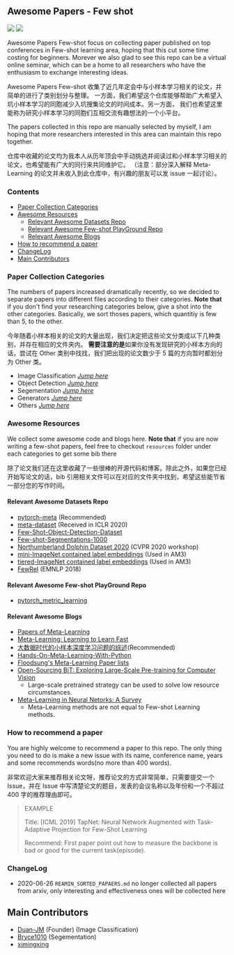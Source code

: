 ## Awesome Papers - Few shot 

![](https://img.shields.io/badge/FewShot-study-yellowgreen)
![](https://img.shields.io/badge/Welcome-contributors-yellowbrightgreen)

Awesome Papers Few-shot focus on collecting paper published on top conferences in Few-shot learning area,
hoping that this cut some time costing for beginners. Morever we also glad to see this repo can be a virtual online seminar,
which can be a home to all researchers who have the enthusiasm to exchange interesting ideas.

Awesome Papers Few-shot 收集了近几年定会中与小样本学习相关的论文，并简单的进行了类别划分与整理。
一方面，我们希望这个仓库能够帮助广大希望入坑小样本学习的同胞减少入坑搜集论文的时间成本。另一方面，
我们也希望这里能称为研究小样本学习的同胞们互相交流有趣想法的一个小平台。

The papers collected in this repo are manually selected by myself, I am hoping that more researchers interested in this area can maintain this repo together.

仓库中收藏的论文均为我本人从历年顶会中手动挑选并阅读过和小样本学习相关的论文，也希望能有广大的同行来共同维护它。
（注意：部分深入解释 Meta-Learning 的论文并未收入到此仓库中，有兴趣的朋友可以发 issue 一起讨论）。


### Contents
<!-- vim-markdown-toc GitLab -->

  * [Paper Collection Categories](#paper-collection-categories)
  * [Awesome Resources](#awesome-resources)
    * [Relevant Awesome Datasets Repo](#relevant-awesome-datasets-repo)
    * [Relevant Awesome Few-shot PlayGround Repo](#relevant-awesome-few-shot-playground-repo)
    * [Relevant Awesome Blogs](#relevant-awesome-blogs)
  * [How to recommend a paper](#how-to-recommend-a-paper)
  * [ChangeLog](#changelog)
* [Main Contributors](#main-contributors)

<!-- vim-markdown-toc -->


### Paper Collection Categories
The numbers of papers increased dramatically recently, so we decided to
separate papers into different files according to their categories. 
**Note that** if you don't find your researching categories below, give a shot into
the other categories. Basically, we sort thoses papers, which quantitiy is few than 5, to the other.

今年随着小样本相关的论文的大量出现，我们决定把这些论文分类成以下几种类别，并存在相应的文件夹内。
**需要注意的是**如果你没有发现研究的小样本方向的话，尝试在 Other
类别中找找，我们把出现的论文数少于 5 篇的方向暂时都划分为 Other 类。

- Image Classification [*Jump here*](https://github.com/Duan-JM/awesome-papers-fewshot/blob/master/image_classification/README.md)
- Object Detection [*Jump here*](https://github.com/Duan-JM/awesome-papers-fewshot/blob/master/object_detection/README.md)
- Segementation [*Jump here*](https://github.com/Duan-JM/awesome-papers-fewshot/blob/master/segementation/README.md)
- Generators [*Jump here*](https://github.com/Duan-JM/awesome-papers-fewshot/blob/master/generators/README.md)
- Others [*Jump here*](https://github.com/Duan-JM/awesome-papers-fewshot/blob/master/others/README.md)

### Awesome Resources
We collect some awesome code and blogs here.
**Note that** if you are now writing a few-shot papers, feel free to checkout `resources` folder under each categories to get some bib there

除了论文我们还在这里收藏了一些很棒的开源代码和博客。除此之外，如果您已经开始写论文的话，bib
引用相关文件可以在对应的文件夹中找到，希望这些能节省一部分您的写作时间。


#### Relevant Awesome Datasets Repo
- [pytorch-meta](https://github.com/tristandeleu/pytorch-meta) (Recommended)
- [meta-dataset](https://github.com/google-research/meta-dataset) (Received in ICLR 2020)
- [Few-Shot-Object-Detection-Dataset](https://github.com/fanq15/Few-Shot-Object-Detection-Dataset)
- [Few-shot-Segmentations-1000](https://github.com/HKUSTCV/FSS-1000)
- [Northumberland Dolphin Dataset 2020](https://doi.org/10.25405/data.ncl.c.4982342) (CVPR 2020 workshop)
- [mini-ImageNet contained label embeddings](https://drive.google.com/file/d/1g4wOa0FpWalffXJMN2IZw0K2TM2uxzbk/view) (Used in AM3)
- [tiered-ImageNet contained label embeddings](https://drive.google.com/file/d/1Letu5U_kAjQfqJjNPWS_rdjJ7Fd46LbX/view) (Used in AM3)
- [FewRel](https://github.com/thunlp/FewRel) (EMNLP 2018)


#### Relevant Awesome Few-shot PlayGround Repo
- [pytorch_metric_learning](https://github.com/KevinMusgrave/pytorch_metric_learning)


#### Relevant Awesome Blogs
- [Papers of Meta-Learning](https://github.com/sudharsan13296/Awesome-Meta-Learning)
- [Meta-Learning: Learning to Learn Fast](https://lilianweng.github.io/lil-log/2018/11/30/meta-learning.html)
- [大数据时代的小样本深度学习问题的综述](https://zhuanlan.zhihu.com/p/60881968)(Recommended)
- [Hands-On-Meta-Learning-With-Python](https://github.com/sudharsan13296/Hands-On-Meta-Learning-With-Python)
- [Floodsung's Meta-Learning Paper lists](https://github.com/floodsung/Meta-Learning-Papers)
- [Open-Sourcing BiT: Exploring Large-Scale Pre-training for Computer Vision](https://ai.googleblog.com/2020/05/open-sourcing-bit-exploring-large-scale.html?utm_source=feedburner&utm_medium=feed&utm_campaign=Feed%3A+blogspot%2FgJZg+%28Google+AI+Blog%29)
    * Large-scale pretrained strategy can be used to solve low resource circumstances.
- [Meta-Learning in Neural Netorks: A Survey](https://arxiv.org/pdf/2004.05439.pdf)
    * Meta-Learning methods are not equal to Few-shot Learning methods.

### How to recommend a paper
You are highly welcome to recommend a paper to this repo. 
The only thing you need to do is make a new issue with its name, conference name, years and some recommends words(no more than 400 words).

非常欢迎大家来推荐相关论文呀，推荐论文的方式非常简单，只需要提交一个 Issue，并在 Issue 中写清楚论文的题目，发表的会议名称以及年份和一个不超过 400 字的推荐理由即可。

> EXAMPLE
>
> Title: [ICML 2019] TapNet: Neural Network Augmented with Task-Adaptive Projection for Few-Shot Learning
>
> Recommend: First paper point out how to measure the backbone is bad or good for the current task(episode).

### ChangeLog
- 2020-06-26 `REAMIN_SORTED_PAPAERS.md` no longer collected all papers from arxiv, only interesting and effectiveness ones will be collected here

## Main Contributors
- [Duan-JM](https://github.com/Duan-JM) (Founder) (Image Classification)
- [Bryce1010](https://github.com/Bryce1010) (Segementation)
- [ximingxing](https://github.com/ximingxing)
